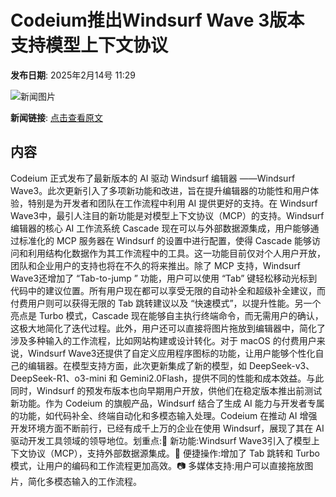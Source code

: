 # ​Codeium推出Windsurf Wave 3版本 支持模型上下文协议

**发布日期**: 2025年2月14号 11:29

![新闻图片](https://upload.chinaz.com/2025/0214/6387512910376045124257899.png)

**新闻链接**: [点击查看原文](https://www.aibase.com/zh/news/15379)

## 内容

Codeium 正式发布了最新版本的 AI 驱动 Windsurf 编辑器 ——Windsurf Wave3。此次更新引入了多项新功能和改进，旨在提升编辑器的功能性和用户体验，特别是为开发者和团队在工作流程中利用 AI 提供更好的支持。在 Windsurf Wave3中，最引人注目的新功能是对模型上下文协议（MCP）的支持。Windsurf 编辑器的核心 AI 工作流系统 Cascade 现在可以与外部数据源集成，用户能够通过标准化的 MCP 服务器在 Windsurf 的设置中进行配置，使得 Cascade 能够访问和利用结构化数据作为其工作流程中的工具。这一功能目前仅对个人用户开放，团队和企业用户的支持也将在不久的将来推出。除了 MCP 支持，Windsurf Wave3还增加了 “Tab-to-jump ” 功能，用户可以使用 “Tab” 键轻松移动光标到代码中的建议位置。所有用户现在都可以享受无限的自动补全和超级补全建议，而付费用户则可以获得无限的 Tab 跳转建议以及 “快速模式”，以提升性能。另一个亮点是 Turbo 模式，Cascade 现在能够自主执行终端命令，而无需用户的确认，这极大地简化了迭代过程。此外，用户还可以直接将图片拖放到编辑器中，简化了涉及多种输入的工作流程，比如网站构建或设计转化。对于 macOS 的付费用户来说，Windsurf Wave3还提供了自定义应用程序图标的功能，让用户能够个性化自己的编辑器。在模型支持方面，此次更新集成了新的模型，如 DeepSeek-v3、DeepSeek-R1、o3-mini 和 Gemini2.0Flash，提供不同的性能和成本效益。与此同时，Windsurf 的预发布版本也向早期用户开放，供他们在稳定版本推出前测试新功能。作为 Codeium 的旗舰产品，Windsurf 结合了生成 AI 能力与开发者专属的功能，如代码补全、终端自动化和多模态输入处理。Codeium 在推动 AI 增强开发环境方面不断前行，已经有成千上万的企业在使用 Windsurf，展现了其在 AI 驱动开发工具领域的领导地位。划重点:🌟 新功能:Windsurf Wave3引入了模型上下文协议（MCP），支持外部数据源集成。🔄 便捷操作:增加了 Tab 跳转和 Turbo 模式，让用户的编码和工作流程更加高效。📷 多媒体支持:用户可以直接拖放图片，简化多模态输入的工作流程。
